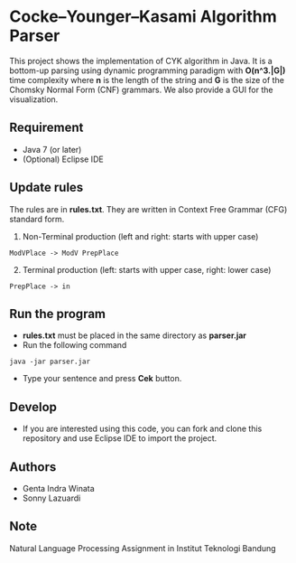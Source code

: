# Cocke–Younger–Kasami Algorithm Parser
This project shows the implementation of CYK algorithm in Java. It is a bottom-up parsing using dynamic programming paradigm with <b>O(n^3.|G|)</b> time complexity where <b>n</b> is the length of the string and <b>G</b> is the size of the Chomsky Normal Form (CNF) grammars. We also provide a GUI for the visualization.

## Requirement
- Java 7 (or later)
- (Optional) Eclipse IDE

## Update rules
The rules are in <b>rules.txt</b>. They are written in Context Free Grammar (CFG) standard form. 
1. Non-Terminal production (left and right: starts with upper case)
```
ModVPlace -> ModV PrepPlace
```
2. Terminal production (left: starts with upper case, right: lower case)
```
PrepPlace -> in
```

## Run the program
- <b>rules.txt</b> must be placed in the same directory as <b>parser.jar</b>
- Run the following command
```
java -jar parser.jar
```
- Type your sentence and press <b>Cek</b> button.

## Develop
- If you are interested using this code, you can fork and clone this repository and use Eclipse IDE to import the project.

## Authors
- Genta Indra Winata
- Sonny Lazuardi

## Note
Natural Language Processing Assignment in Institut Teknologi Bandung
